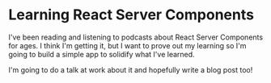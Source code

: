 # Learning React Server Components

I've been reading and listening to podcasts about React Server Components for ages. I think I'm getting it, but I want to prove out my learning so I'm going to build a simple app to solidify what I've learned.

I'm going to do a talk at work about it and hopefully write a blog post too!
